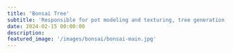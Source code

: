 ```yaml
---
title: 'Bonsai Tree'
subtitle: 'Responsible for pot modeling and texturing, tree generation, photogrammetry scan processing, tree texturing, and rendering'
date: 2024-02-15 00:00:00
description: 
featured_image: '/images/bonsai/bonsai-main.jpg'
---
```




